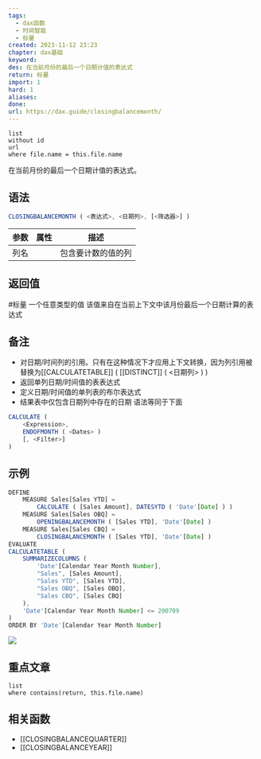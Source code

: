 ```yaml
---
tags:
  - dax函数
  - 时间智能
  - 标量
created: 2023-11-12 23:23
chapter: dax基础
keyword: 
des: 在当前月份的最后一个日期计值的表达式
return: 标量
import: 1
hard: 1
aliases: 
done: 
url: https://dax.guide/closingbalancemonth/
---
```


```dataview
list 
without id
url
where file.name = this.file.name
```

在当前月份的最后一个日期计值的表达式。

## 语法

```js
CLOSINGBALANCEMONTH ( <表达式>, <日期列>, [<筛选器>] )
```

| **参数** | **属性** | **描述**           |
| -------- | -------- | ------------------ |
| 列名     |          | 包含要计数的值的列 |

## 返回值

#标量  一个任意类型的值
该值来自在当前上下文中该月份最后一个日期计算的表达式
## 备注

- 对日期/时间列的引用。只有在这种情况下才应用上下文转换，因为列引用被替换为[[CALCULATETABLE]] ( [[DISTINCT]] ( <日期列> ) )  
- 返回单列日期/时间值的表表达式  
- 定义日期/时间值的单列表的布尔表达式  
- 结果表中仅包含日期列中存在的日期
语法等同于下面
```js
CALCULATE (
    <Expression>,
    ENDOFMONTH ( <Dates> )
    [, <Filter>]
)
```

## 示例

```js
DEFINE
    MEASURE Sales[Sales YTD] =
        CALCULATE ( [Sales Amount], DATESYTD ( 'Date'[Date] ) )
    MEASURE Sales[Sales OBQ] =
        OPENINGBALANCEMONTH ( [Sales YTD], 'Date'[Date] )
    MEASURE Sales[Sales CBQ] =
        CLOSINGBALANCEMONTH ( [Sales YTD], 'Date'[Date] )
EVALUATE
CALCULATETABLE (
    SUMMARIZECOLUMNS (
        'Date'[Calendar Year Month Number],
        "Sales", [Sales Amount],
        "Sales YTD", [Sales YTD],
        "Sales OBQ", [Sales OBQ],
        "Sales CBQ", [Sales CBQ]
    ),
    'Date'[Calendar Year Month Number] <= 200709
)
ORDER BY 'Date'[Calendar Year Month Number]
```
![](https://s2.loli.net/2023/11/14/wERYd7VKUmga2Iy.png)

## 重点文章
```dataview
list
where contains(return, this.file.name)
```

## 相关函数

- [[CLOSINGBALANCEQUARTER]]
- [[CLOSINGBALANCEYEAR]]